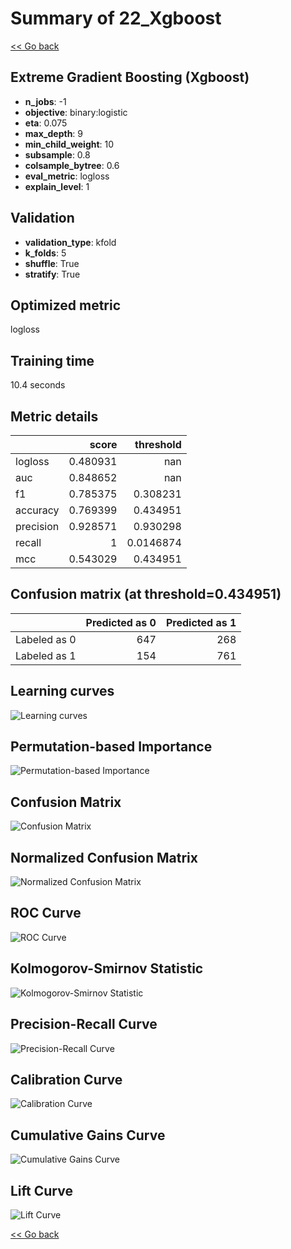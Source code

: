 # Summary of 22_Xgboost

[<< Go back](../README.md)


## Extreme Gradient Boosting (Xgboost)
- **n_jobs**: -1
- **objective**: binary:logistic
- **eta**: 0.075
- **max_depth**: 9
- **min_child_weight**: 10
- **subsample**: 0.8
- **colsample_bytree**: 0.6
- **eval_metric**: logloss
- **explain_level**: 1

## Validation
 - **validation_type**: kfold
 - **k_folds**: 5
 - **shuffle**: True
 - **stratify**: True

## Optimized metric
logloss

## Training time

10.4 seconds

## Metric details
|           |    score |   threshold |
|:----------|---------:|------------:|
| logloss   | 0.480931 | nan         |
| auc       | 0.848652 | nan         |
| f1        | 0.785375 |   0.308231  |
| accuracy  | 0.769399 |   0.434951  |
| precision | 0.928571 |   0.930298  |
| recall    | 1        |   0.0146874 |
| mcc       | 0.543029 |   0.434951  |


## Confusion matrix (at threshold=0.434951)
|              |   Predicted as 0 |   Predicted as 1 |
|:-------------|-----------------:|-----------------:|
| Labeled as 0 |              647 |              268 |
| Labeled as 1 |              154 |              761 |

## Learning curves
![Learning curves](learning_curves.png)

## Permutation-based Importance
![Permutation-based Importance](permutation_importance.png)
## Confusion Matrix

![Confusion Matrix](confusion_matrix.png)


## Normalized Confusion Matrix

![Normalized Confusion Matrix](confusion_matrix_normalized.png)


## ROC Curve

![ROC Curve](roc_curve.png)


## Kolmogorov-Smirnov Statistic

![Kolmogorov-Smirnov Statistic](ks_statistic.png)


## Precision-Recall Curve

![Precision-Recall Curve](precision_recall_curve.png)


## Calibration Curve

![Calibration Curve](calibration_curve_curve.png)


## Cumulative Gains Curve

![Cumulative Gains Curve](cumulative_gains_curve.png)


## Lift Curve

![Lift Curve](lift_curve.png)



[<< Go back](../README.md)
